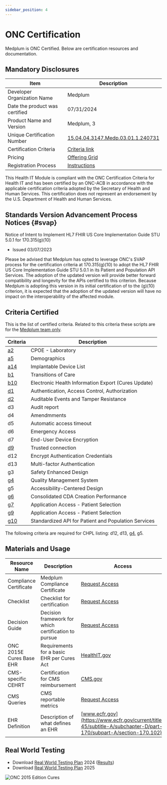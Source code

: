 ```yaml
---
sidebar_position: 4
---
```


# ONC Certification

Medplum is ONC Certified. Below are certification resources and documentation.

## Mandatory Disclosures

| Item                           | Description                                                                    |
| ------------------------------ | ------------------------------------------------------------------------------ |
| Developer Organization Name    | Medplum                                                                        |
| Date the product was certified | 07/31/2024                                                                     |
| Product Name and Version       | Medplum, 3                                                                     |
| Unique Certification Number    | [15.04.04.3147.Medp.03.01.1.240731](https://chpl.healthit.gov/#/listing/11496) |
| Certification Criteria         | [Criteria link](#criteria-certified)                                           |
| Pricing                        | [Offering Grid](/pricing)                                                      |
| Registration Process           | [Instructions](/docs/tutorials/register)                                       |

This Health IT Module is compliant with the ONC Certification Criteria for Health IT and has been certified by an ONC-ACB in accordance with the applicable certification criteria adopted by the Secretary of Health and Human Services. This certification does not represent an endorsement by the U.S. Department of Health and Human Services.

## Standards Version Advancement Process Notices {#svap}

Notice of Intent to Implement HL7 FHIR US Core Implementation Guide STU 5.0.1 for 170.315(g)(10)

- Issued 03/07/2023

Please be advised that Medplum has opted to leverage ONC's SVAP process for the certification criteria at 170.315(g)(10) to adopt the HL7 FHIR US Core Implementation Guide STU 5.0.1 in its Patient and Population API Services. The adoption of the updated version will provide better forward compatibility and longevity for the APIs certified to this criterion. Because Medplum is adopting this version in its initial certification of to the (g)(10) criterion, it is expected that the adoption of the updated version will have no impact on the interoperability of the affected module.

## Criteria Certified

This is the list of certified criteria. Related to this criteria these scripts are for the [Medplum team only](https://drive.google.com/drive/folders/1dvb1FWq_qQ94aBe5SRlxF-3_q04M6gFJ?usp=share_link).

| Criteria                                            | Description                                          |
| --------------------------------------------------- | ---------------------------------------------------- |
| [a2](/docs/careplans/diagnostic-catalog) | CPOE - Laboratory  |
| [a5](/docs/charting/patient-demographics) | Demographics  |
| [a14](/docs/charting/implantable-devices) | Implantable Device List  |
| [b1](/docs/integration/c-cda)                                                  | Transitions of Care                        |
| [b10](/docs/api/fhir/operations/patient-everything) | Electronic Health Information Export (Cures Update)  |
| [d1](/docs/auth)                                    | Authentication, Access Control, Authorization        |
| [d2](/docs/api/fhir/resources/auditevent) | Auditable Events and Tamper Resistance  |
| d3 | Audit report  |
| d4 | Amendmments  |
| d5 | Automatic access timeout  |
| d6 | Emergency Access  |
| d7 | End-User Device Encryption  |
| [d9](/security#application-security)                | Trusted connection                                   |
| d12                                                 | Encrypt Authentication Credentials                   |
| d13                                                 | Multi-factor Authentication                          |
| g3                      | Safety Enhanced Design                            |
| [g4](/docs/compliance/iso9001)                      | Quality Management System                            |
| g5                                                  | Accessibility-Centered Design                        |
| [g6](/docs/integration/c-cda)                                                  | Consolidated CDA Creation Performance                        |
| [g7](/docs/integration/c-cda)                                                  | Application Access - Patient Selection                        |
| [g9](/docs/integration/c-cda)                                                  | Application Access - Patient Selection                        |
| [g10](/docs/api)                                    | Standardized API for Patient and Population Services |

The following criteria are required for CHPL listing: d12, d13, [g4](/docs/compliance/iso9001), g5.

## Materials and Usage

| Resource Name            | Description                                          | Access                                                                                                                                                        |
| ------------------------ | ---------------------------------------------------- | ------------------------------------------------------------------------------------------------------------------------------------------------------------- |
| Compliance Certificate   | Medplum Compliance Certificate                       | [Request Access](https://drive.google.com/file/d/1wS1DF6X5aTlHe6vbBKgpkvgUnoPiLnNO/view?usp=sharing)                                                       |
| Checklist                | Checklist for certification                          | [Request Access](https://docs.google.com/spreadsheets/d/1c4-Rd6_tveid-qrkPDZmD1FaA-fRQSI-/edit?usp=sharing&ouid=115651930576812038339&rtpof=true&sd=true)     |
| Decision Guide           | Decision framework for which certification to pursue | [Request Access](https://chpl.healthit.gov/#/search)                                                                                                          |
| ONC 2015E Cures Base EHR | Requirements for a basic EHR per Cures Act           | [HealthIT.gov](https://www.healthit.gov/topic/certification-ehrs/2015-edition-test-method/2015-edition-cures-update-base-electronic-health-record-definition) |
| CMS-specific CEHRT       | Certification for CMS reimbursement                  | [CMS.gov](https://www.cms.gov/Regulations-and-Guidance/Legislation/EHRIncentivePrograms/Certification)                                                        |
| CMS Queries              | CMS reportable metrics                               | [Request Access](https://docs.google.com/spreadsheets/d/1OoEcFjiHXHfnZn0y3eQ5D7hjijpr0dop5ckEwnOnSmo/edit#gid=0)                                              |
| EHR Definition           | Description of what defines an EHR                   | [www.ecfr.gov](https://www.ecfr.gov/current/title-45/subtitle-A/subchapter-D/part-170/subpart-A/section-170.102)                                              |

## Real World Testing

* Download [Real World Testing Plan](https://drive.google.com/file/d/1hepC2n74zVZt8jr5jR4Eye3zGw0pnYJ7/view?usp=sharing) 2024 ([Results](https://drive.google.com/file/d/1qR9vM3XYZ2ABl806W7HI8z6Und5GkEIz/view?usp=drive_link))
* Download [Real World Testing Plan](https://drive.google.com/file/d/1JpxYdPgtNmda7gPHsfRIMLfzNfEPTJGl/view?usp=drive_link) 2025

![ONC 2015 Edition Cures](/img/compliance/onc-2015-edition-cures.png)
